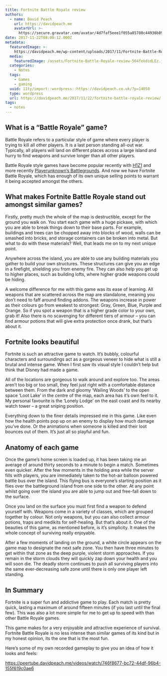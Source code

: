 ```yaml
---
title: Fortnite Battle Royale review
authors:
  - name: David Peach
    url: https://davidpeach.me
    avatarUrl: >-
      https://secure.gravatar.com/avatar/4d7faf5eee1f055a85788c44936b8995eaab6dfb004e7854ec747ccb272e91ee?s=96&d=mm&r=g
date: 2017-11-22T08:00:12.000Z
metadata:
  featuredImage: >-
    https://davidpeach.me/wp-content/uploads/2017/11/Fortnite-Battle-Royale-review.jpg
  media:
    featuredImage: /assets/Fortnite-Battle-Royale-review-564fekdidLEz.jpg
  categories:
    - Notes
  tags:
    - Games
    - gaming
  uuid: 11ty/import::wordpress::https://davidpeach.co.uk/?p=14058
  type: wordpress
  url: https://davidpeach.me/2017/11/22/fortnite-battle-royale-review/
tags:
  - notes
---
```

## What is a “Battle Royale” game?

Battle Royale refers to a particular style of game where every player is trying to kill all other players. It is a last person standing all-out war. Typically, all players will land on different places across a large island and hurry to find weapons and survive longer than all other players.

Battle Royale style games have become popular recently with [H1Z1](https://www.h1z1.com/home) and more recently [Playerunknown’s Battlegrounds](https://playbattlegrounds.com/main.pu). And now we have Fortnite Battle Royale, which has enough of its own unique selling points to warrant it being accepted amongst the others.

## What makes Fortnite Battle Royale stand out amongst similar games?

Firstly, pretty much the whole of the map is destructible, except for the ground you walk on. You start each game with a huge pickaxe, with which you are able to break things down to their base parts. For example, buildings and trees can be chopped away into blocks of wood, walls can be smashed into bricks, and storage containers can be broken into metal. But what to do with these materials? Well, that leads me on to my next unique point.

Anywhere across the island, you are able to use any building materials you gather to build your own structures. These structures can give you an edge in a firefight, shielding you from enemy fire. They can also help you get up to higher places, such as building lofts, where higher grade weapons could be hiding.

A welcome difference for me with this game was its ease of learning. All weapons that are scattered across the map are standalone, meaning you don’t need to faff around finding addons. The weapons increase in power as their colours go from weakest to strongest: Gray, Green, Blue, Purple and Orange. So if you spot a weapon that is a higher grade color to your own, grab it! Also there is no scavenging for different tiers of armour – you can find armour potions that will give extra protection once drank, but that’s about it.

## Fortnite looks beautiful

Fortnite is such an attractive game to watch. It’s bubbly, colourful characters and surroundings act as a gorgeous veneer to hide what is still a brutal and intense game. When I first saw its visual style I couldn’t help but think that Disney had made a game.

All of the locations are gorgeous to walk around and explore too. The areas aren’t too big or too small, they feel just right with a comfortable distance between them. From the dark and gloomy ‘Wailing Woods’ to the open space ‘Loot Lake’ in the centre of the map, each area has it’s own feel to it. My personal favourite is the ‘Lonely Lodge’ on the east coast and its nearby watch tower – a great sniping position.

Everything down to the finer details impressed me in this game. Like even how the health points pop up on an enemy to display how much damage you’ve done. Or the animations when someone is killed and their loot bounces out of them. It’s just all so playful and fun.

## Anatomy of each game

Once the game’s home screen is loaded up, it has been taking me an average of around thirty seconds to a minute to begin a match. Sometimes even quicker. After the few moments in the holding area while the server fills with players, you are immediately taken to the hot-air balloon powered battle bus over the island. This flying bus is everyone’s starting position as it flies over the battleground island from one side to the other. At any point whilst going over the island you are able to jump out and free-fall down to the surface.

Once you land on the surface you must first find a weapon to defend yourself with. Weapons come in a variety of classes, which are grouped together by colour. Not only weapons, but you can also collect armour potions, traps and medikits for self-healing. But that’s about it. One of the beauties of this game, as mentioned before, is it’s simplicity. It makes the whole concept of surviving really enjoyable.

After a few moments of landing on the ground, a white circle appears on the game map to designate the next safe zone. You then have three minutes to get within that zone as the deep purple, violent storm approaches. If you remain in the storm clouds they will quickly zap down your health and you will soon die. The deadly storm continues to push all surviving players into the same ever-decreasing safe zone until there is only one player left standing.

## In Summary

Fortnite is a super fun and addictive game to play. Each match is pretty quick, lasting a maximum of around fifteen minutes (if you last until the final few). This was also a lot more simple for me to get up to speed with than other Battle Royale games.

This game makes for a very enjoyable and attractive experience of survival. Fortnite Battle Royale is no less intense than similar games of its kind but in my honest opinion, its the one that is the most fun.

Here’s some of my own recorded gameplay to give you an idea of how it looks and feels:

https://peertube.davidpeach.me/videos/watch/746f8677-bc72-44df-96b4-155f619c0ae6